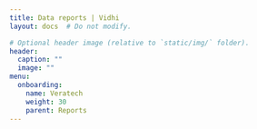 ```yaml
---
title: Data reports | Vidhi
layout: docs  # Do not modify.

# Optional header image (relative to `static/img/` folder).
header:
  caption: ""
  image: ""
menu:
  onboarding:
    name: Veratech
    weight: 30
    parent: Reports
---
```

